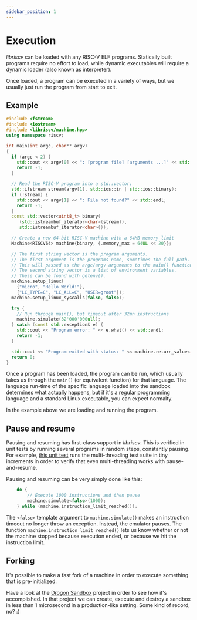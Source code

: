 ```yaml
---
sidebar_position: 1
---
```


# Execution

_libriscv_ can be loaded with any RISC-V ELF programs. Statically built programs require no effort to load, while dynamic executables will require a dynamic loader (also known as interpreter).

Once loaded, a program can be executed in a variety of ways, but we usually just run the program from start to exit.

## Example

```cpp
#include <fstream>
#include <iostream>
#include <libriscv/machine.hpp>
using namespace riscv;

int main(int argc, char** argv)
{
  if (argc < 2) {
    std::cout << argv[0] << ": [program file] [arguments ...]" << std::endl;
    return -1;
  }

  // Read the RISC-V program into a std::vector:
  std::ifstream stream(argv[1], std::ios::in | std::ios::binary);
  if (!stream) {
    std::cout << argv[1] << ": File not found?" << std::endl;
    return -1;
  }
  const std::vector<uint8_t> binary(
     (std::istreambuf_iterator<char>(stream)),
     std::istreambuf_iterator<char>());

  // Create a new 64-bit RISC-V machine with a 64MB memory limit
  Machine<RISCV64> machine{binary, {.memory_max = 64UL << 20}};

  // The first string vector is the program arguments.
  // The first argument is the programs name, sometimes the full path.
  // This will passed as the argc/argv arguments to the main() function
  // The second string vector is a list of environment variables.
  // These can be found with getenv().
  machine.setup_linux(
    {"micro", "Hello World!"},
    {"LC_TYPE=C", "LC_ALL=C", "USER=groot"});
  machine.setup_linux_syscalls(false, false);

  try {
    // Run through main(), but timeout after 32mn instructions
    machine.simulate(32'000'000ull);
  } catch (const std::exception& e) {
    std::cout << "Program error: " << e.what() << std::endl;
    return -1;
  }

  std::cout << "Program exited with status: " << machine.return_value<int>() << std::endl;
  return 0;
}
```

Once a program has been loaded, the program can be run, which usually takes us through the `main()` (or equivalent function) for that language. The language run-time of the specific language loaded into the sandbox determines what actually happens, but if it's a regular programming language and a standard Linux executable, you can expect normalty.

In the example above we are loading and running the program.


## Pause and resume

Pausing and resuming has first-class support in _libriscv_. This is verified in unit tests by running several programs in random steps, constantly pausing. For example, [this unit test](https://github.com/libriscv/libriscv/blob/master/tests/unit/brutal.cpp#L94-L125) runs the multi-threading test suite in tiny increments in order to verify that even multi-threading works with pause-and-resume.

Pausing and resuming can be very simply done like this:

```cpp
	do {
		// Execute 1000 instructions and then pause
		machine.simulate<false>(1000);
	} while (machine.instruction_limit_reached());
```

The `<false>` template argument to `machine.simulate()` makes an instruction timeout no longer throw an exception. Instead, the emulator pauses. The function `machine.instruction_limit_reached()` lets us know whether or not the machine stopped because execution ended, or because we hit the instruction limit.

## Forking

It's possible to make a fast fork of a machine in order to execute something that is pre-initialized. 

Have a look at the [Drogon Sandbox](https://github.com/libriscv/drogon-sandbox) project in order to see how it's accomplished. In that project we can create, execute and destroy a sandbox in less than 1 microsecond in a production-like setting. Some kind of record, no? :) 
